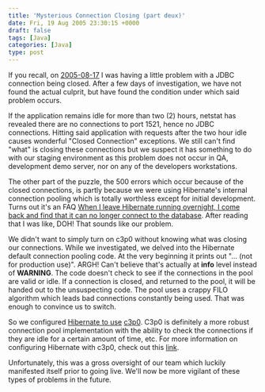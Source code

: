 ```yaml
---
title: 'Mysterious Connection Closing (part deux)'
date: Fri, 19 Aug 2005 23:30:15 +0000
draft: false
tags: [Java]
categories: [Java]
type: post
---
```


If you recall, on [2005-08-17](http://jroller.com/page/jmrodri/20050817) I was having a little problem with a JDBC connection being closed. After a few days of investigation, we have not found the actual culprit, but have found the condition under which said problem occurs.

If the application remains idle for more than two (2) hours, netstat has revealed there are no connections to port 1521, hence no JDBC connections. Hitting said application with requests after the two hour idle causes wonderful "Closed Connection" exceptions. We still can't find "what" is closing these connections but we suspect it has something to do with our staging environment as this problem does not occur in QA, development demo server, nor on any of the developers workstations.

The other part of the puzzle, the 500 errors which occur because of the closed connections, is partly because we were using Hibernate's internal connection pooling which is totally worthless except for initial development. Turns out it's an FAQ [When I leave Hibernate running overnight, I come back and find that it can no longer connect to the database](http://www.hibernate.org/117.html#A13). After reading that I was like, DOH! That sounds like our problem.

We didn't want to simply turn on c3p0 without knowing what was closing our connections. While we investigated, we delved into the Hibernate default connection pooling code. At the very beginning it prints out "... (not for production use)". ARGH! Can't believe that's actually at **info** level instead of **WARNING**. The code doesn't check to see if the connections in the pool are valid or idle. If a connection is closed, and returned to the pool, it will be handed out to the unsuspecting code. The pool uses a crappy FILO algorithm which leads bad connections constantly being used. That was enough to convince us to switch.

So we configured [Hibernate to use](http://www.hibernate.org) [c3p0](http://sourceforge.net/projects/c3p0). C3p0 is definitely a more robust connection pool implementation with the ability to check the connections if they are idle for a certain amount of time, etc. For more information on configuring Hibernate with c3p0, check out this [link](http://www.hibernate.org/214.html).

Unfortunately, this was a gross oversight of our team which luckily manifested itself prior to going live. We'll now be more vigilant of these types of problems in the future.